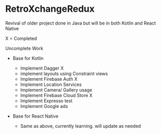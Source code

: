 # RetroXchangeRedux
Revival of older project done in Java but will be in both Kotlin and React Native

X = Completed

Uncomplete Work
- Base for Kotlin
  - Implement Dagger X
  - implement layouts using Constraint views
  - Implement Firebase Auth X
  - Implement Location Services
  - Implement Camera/ Gallery usage
  - Implement Firebase Cloud Store X
  - Implement Expresso test
  - Implement Google ads
  
- Base for React Native
  - Same as above, currently learning. will update as needed
